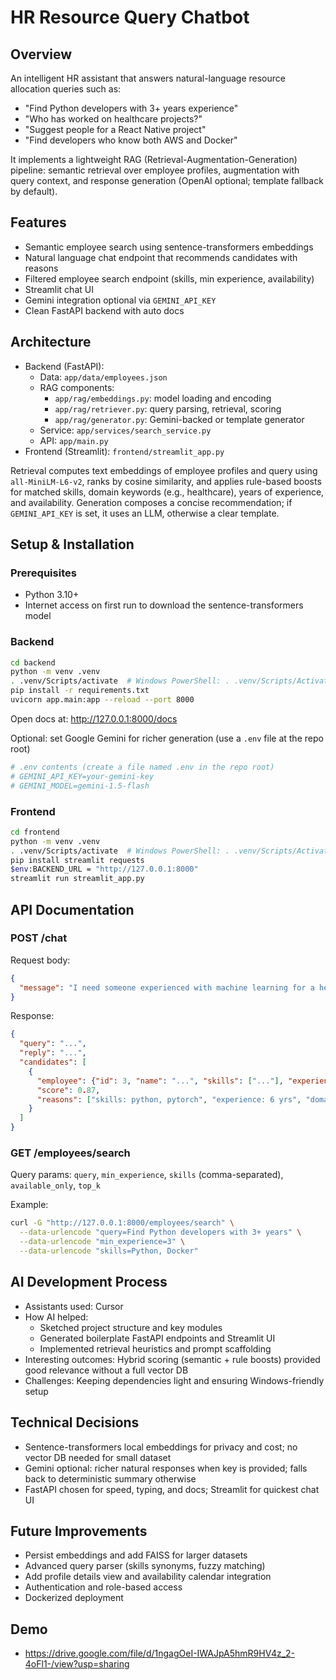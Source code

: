 # HR Resource Query Chatbot

## Overview
An intelligent HR assistant that answers natural-language resource allocation queries such as:
- "Find Python developers with 3+ years experience"
- "Who has worked on healthcare projects?"
- "Suggest people for a React Native project"
- "Find developers who know both AWS and Docker"

It implements a lightweight RAG (Retrieval-Augmentation-Generation) pipeline: semantic retrieval over employee profiles, augmentation with query context, and response generation (OpenAI optional; template fallback by default).

## Features
- Semantic employee search using sentence-transformers embeddings
- Natural language chat endpoint that recommends candidates with reasons
- Filtered employee search endpoint (skills, min experience, availability)
- Streamlit chat UI
- Gemini integration optional via `GEMINI_API_KEY`
- Clean FastAPI backend with auto docs

## Architecture
- Backend (FastAPI):
  - Data: `app/data/employees.json`
  - RAG components:
    - `app/rag/embeddings.py`: model loading and encoding
    - `app/rag/retriever.py`: query parsing, retrieval, scoring
    - `app/rag/generator.py`: Gemini-backed or template generator
  - Service: `app/services/search_service.py`
  - API: `app/main.py`
- Frontend (Streamlit): `frontend/streamlit_app.py`

Retrieval computes text embeddings of employee profiles and query using `all-MiniLM-L6-v2`, ranks by cosine similarity, and applies rule-based boosts for matched skills, domain keywords (e.g., healthcare), years of experience, and availability. Generation composes a concise recommendation; if `GEMINI_API_KEY` is set, it uses an LLM, otherwise a clear template.

## Setup & Installation

### Prerequisites
- Python 3.10+
- Internet access on first run to download the sentence-transformers model

### Backend
```bash
cd backend
python -m venv .venv
. .venv/Scripts/activate  # Windows PowerShell: . .venv/Scripts/Activate.ps1
pip install -r requirements.txt
uvicorn app.main:app --reload --port 8000
```
Open docs at: http://127.0.0.1:8000/docs

Optional: set Google Gemini for richer generation (use a `.env` file at the repo root)
```bash
# .env contents (create a file named .env in the repo root)
# GEMINI_API_KEY=your-gemini-key
# GEMINI_MODEL=gemini-1.5-flash
```

### Frontend
```bash
cd frontend
python -m venv .venv
. .venv/Scripts/activate  # Windows PowerShell: . .venv/Scripts/Activate.ps1
pip install streamlit requests
$env:BACKEND_URL = "http://127.0.0.1:8000"
streamlit run streamlit_app.py
```

## API Documentation

### POST /chat
Request body:
```json
{
  "message": "I need someone experienced with machine learning for a healthcare project"
}
```
Response:
```json
{
  "query": "...",
  "reply": "...",
  "candidates": [
    {
      "employee": {"id": 3, "name": "...", "skills": ["..."], "experience_years": 6, "projects": ["..."], "availability": "available"},
      "score": 0.87,
      "reasons": ["skills: python, pytorch", "experience: 6 yrs", "domain: healthcare"]
    }
  ]
}
```

### GET /employees/search
Query params: `query`, `min_experience`, `skills` (comma-separated), `available_only`, `top_k`

Example:
```bash
curl -G "http://127.0.0.1:8000/employees/search" \
  --data-urlencode "query=Find Python developers with 3+ years" \
  --data-urlencode "min_experience=3" \
  --data-urlencode "skills=Python, Docker"
```

## AI Development Process
- Assistants used: Cursor 
- How AI helped:
  - Sketched project structure and key modules
  - Generated boilerplate FastAPI endpoints and Streamlit UI
  - Implemented retrieval heuristics and prompt scaffolding
- Interesting outcomes: Hybrid scoring (semantic + rule boosts) provided good relevance without a full vector DB
- Challenges: Keeping dependencies light and ensuring Windows-friendly setup

## Technical Decisions
- Sentence-transformers local embeddings for privacy and cost; no vector DB needed for small dataset
- Gemini optional: richer natural responses when key is provided; falls back to deterministic summary otherwise
- FastAPI chosen for speed, typing, and docs; Streamlit for quickest chat UI

## Future Improvements
- Persist embeddings and add FAISS for larger datasets
- Advanced query parser (skills synonyms, fuzzy matching)
- Add profile details view and availability calendar integration
- Authentication and role-based access
- Dockerized deployment

## Demo
- https://drive.google.com/file/d/1ngagOeI-IWAJpA5hmR9HV4z_2-4oFl1-/view?usp=sharing
